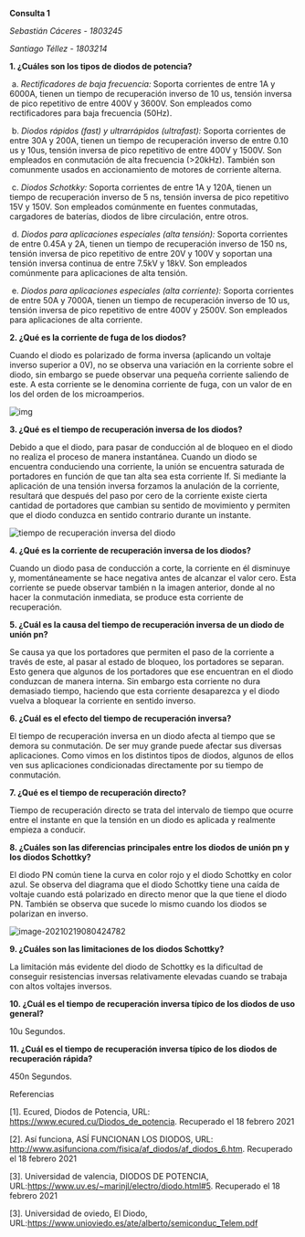 **Consulta 1**

*Sebastián Cáceres - 1803245*

*Santiago Téllez - 1803214*

**1. ¿Cuáles son los tipos de diodos de potencia?**

​	a. *Rectificadores de baja frecuencia:* Soporta corrientes de entre 1A y 6000A, tienen un tiempo de recuperación inverso de 10 us, tensión inversa de pico repetitivo de entre 400V y 3600V. Son empleados como rectificadores para baja frecuencia (50Hz).

​	b. *Diodos rápidos (fast) y ultrarrápidos (ultrafast):* Soporta corrientes de entre 30A y 200A, tienen un tiempo de recuperación inverso de entre 0.10 us y 10us, tensión inversa de pico repetitivo de entre 400V y 1500V. Son empleados en conmutación de alta frecuencia (>20kHz). También son comunmente usados en accionamiento de motores de corriente alterna.

​	c. *Diodos Schotkky:* Soporta corrientes de entre 1A y 120A, tienen un tiempo de recuperación inverso de 5 ns, tensión inversa de pico repetitivo 15V y 150V. Son empleados comúnmente en fuentes conmutadas, cargadores de baterías, diodos de libre circulación, entre otros.

​	d. *Diodos para aplicaciones especiales (alta tensión):* Soporta corrientes de entre 0.45A y 2A, tienen un tiempo de recuperación inverso de 150 ns, tensión inversa de pico repetitivo de entre 20V y 100V y soportan una tensión inversa continua de entre 7.5kV y 18kV. Son empleados comúnmente para aplicaciones de alta tensión.

​	e. *Diodos para aplicaciones especiales (alta corriente):* Soporta corrientes de entre 50A y 7000A, tienen un tiempo de recuperación inverso de 10 us, tensión inversa de pico repetitivo de entre 400V y 2500V. Son empleados para aplicaciones de alta corriente.

**2. ¿Qué es la corriente de fuga de los diodos?**

Cuando el diodo es polarizado de forma inversa (aplicando un voltaje inverso superior a 0V), no se observa una variación en la corriente sobre el diodo, sin embargo se puede observar una pequeña corriente saliendo de este. A esta corriente se le denomina corriente de fuga, con un valor de en los del orden de los microamperios. 

![img](http://www.asifunciona.com/fisica/af_diodos/img_diodos/img-19-dio_300px.gif)

**3. ¿Qué es el tiempo de recuperación inversa de los diodos?**

Debido a que el diodo, para pasar de conducción al de bloqueo en el diodo no realiza el proceso de manera instantánea. Cuando un diodo se encuentra conduciendo una corriente, la unión se encuentra saturada de portadores en función de que tan alta sea esta corriente If. Si mediante la aplicación de una tensión inversa forzamos la anulación de la corriente, resultará que después del paso por cero de la corriente existe cierta cantidad de portadores que cambian su sentido de movimiento y permiten que el diodo conduzca en sentido contrario durante un instante. 

![tiempo de recuperación inversa del diodo](https://riverglennapts.com/images/diode/reverse-recovery-time-of-diode.PNG)

**4. ¿Qué es la corriente de recuperación inversa de los diodos?**

Cuando un diodo pasa de conducción a corte, la corriente en él disminuye y, momentáneamente se hace negativa antes de alcanzar el valor cero. Esta corriente se puede observar también n la imagen anterior, donde al no hacer la conmutación inmediata, se produce esta corriente de recuperación.

**5. ¿Cuál es la causa del tiempo de recuperación inversa de un diodo de unión pn?**

Se causa ya que los portadores que permiten el paso de la corriente a través de este, al pasar al estado de bloqueo, los portadores se separan. Esto genera que algunos de los portadores que ese encuentran en el diodo conduzcan de manera interna. Sin embargo esta corriente no dura demasiado tiempo, haciendo que esta corriente desaparezca y el diodo vuelva a bloquear la corriente en sentido inverso.

**6. ¿Cuál es el efecto del tiempo de recuperación inversa?**

El tiempo de recuperación inversa en un diodo afecta al tiempo que se demora su conmutación. De ser muy grande puede afectar sus diversas aplicaciones. Como vimos en los distintos tipos de diodos, algunos de ellos ven sus aplicaciones condicionadas directamente por su tiempo de conmutación. 

**7. ¿Qué es el tiempo de recuperación directo?**

 Tiempo de recuperación directo se trata del intervalo de tiempo que ocurre entre el instante en que la tensión en un diodo  es aplicada y realmente empieza a conducir.

**8. ¿Cuáles son las diferencias principales entre los diodos de unión pn y los diodos Schottky?**

El diodo PN común tiene la curva en color rojo y el diodo Schottky en color azul. Se observa del diagrama que el diodo Schottky tiene una caída de voltaje cuando está polarizado en directo menor que la que tiene el diodo PN. También se observa que sucede lo mismo cuando los diodos se polarizan en inverso.

![image-20210219080424782](C:\Users\Cx001la\AppData\Roaming\Typora\typora-user-images\image-20210219080424782.png)

**9. ¿Cuáles son las limitaciones de los diodos Schottky?**

La limitación más evidente del diodo de Schottky es la dificultad de conseguir resistencias inversas relativamente elevadas cuando se trabaja con altos voltajes inversos.

**10. ¿Cuál es el tiempo de recuperación inversa típico de los diodos de uso general?**

10u Segundos.

**11. ¿Cuál es el tiempo de recuperación inversa típico de los diodos de recuperación rápida?**

450n Segundos.

Referencias 

[1]. Ecured, Diodos de Potencia, URL: https://www.ecured.cu/Diodos_de_potencia. Recuperado el 18 febrero 2021

[2]. Así funciona, ASÍ FUNCIONAN LOS DIODOS, URL: http://www.asifunciona.com/fisica/af_diodos/af_diodos_6.htm. Recuperado el 18 febrero 2021

[3]. Universidad de valencia, DIODOS DE POTENCIA, URL:https://www.uv.es/~marinjl/electro/diodo.html#5. Recuperado el 18 febrero 2021

[3]. Universidad de oviedo, El Diodo, URL:https://www.unioviedo.es/ate/alberto/semiconduc_Telem.pdf

